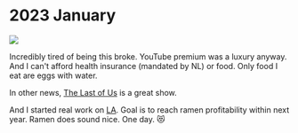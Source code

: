# 2023 January

![](https://images.nikiv.dev/broke-2023.PNG)

Incredibly tired of being this broke. YouTube premium was a luxury anyway. And I can't afford health insurance (mandated by NL) or food. Only food I eat are eggs with water.

In other news, [The Last of Us](https://trakt.tv/shows/the-last-of-us) is a great show.

And I started real work on [LA](https://github.com/learn-anything/learn-anything). Goal is to reach ramen profitability within next year. Ramen does sound nice. One day. 😻
